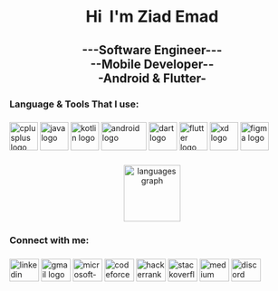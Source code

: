 ###

<h1 align="center">
  Hi 
  <img src="https://user-images.githubusercontent.com/18350557/176309783-0785949b-9127-417c-8b55-ab5a4333674e.gif" 
  alt="" style="max-width: 100%; display: inline-block;" data-target="animated-image.originalImage">
  I'm Ziad Emad
</h1>

###

<h2 align="center">
  ---Software Engineer---
  <br>
  --Mobile Developer--
  <br>
  -Android & Flutter-
</h2>

###

<h3 align="left">
  Language & Tools That I use:
</h3>

###

<div align="left">
  <img src="https://seeklogo.com/images/C/c-logo-43CE78FF9C-seeklogo.com.png" 
       height="50" width="50" alt="cplusplus logo"/>
  <img src="https://seeklogo.com/images/J/java-logo-7F8B35BAB3-seeklogo.com.png"
       height="50" width="50" alt="java logo"/>
  <img src="https://seeklogo.com/images/K/kotlin-logo-30C1970B05-seeklogo.com.png"
       height="50" width="50" alt="kotlin logo"/>
  <img src="https://vision-air.github.io/img/background/android.png"
       height="50" width="80" alt="android logo"/>
  <img src="https://seeklogo.com/images/D/dart-logo-FDA1939EC4-seeklogo.com.png"
       height="50" width="50" alt="dart logo"/>
  <img src="https://seeklogo.com/images/F/flutter-logo-5086DD11C5-seeklogo.com.png"
       height="50" width="50" alt="flutter logo"/>
  <img src="https://seeklogo.com/images/A/adobe-xd-logo-39468DE5D4-seeklogo.com.png"
       height="50" width="50" alt="xd logo"/>
  <img src="https://pnggrid.com/wp-content/uploads/2022/02/Figma-Logo-Transparent.png"
       height="50" width="50" alt="figma logo"/>
</div>

###

<div align="center">
  <img src="https://github-readme-stats.vercel.app/api/top-langs?username=ZiadEmad0124&locale=en&hide_title=true&layout=compact&card_width=320&langs_count=10&theme=github_dark&hide_border=true" height="100" alt="languages graph"  />
</div>

###

<h3 align="left">
  Connect with me:
</h3>

###

<div align="left">
  <img src="https://upload.wikimedia.org/wikipedia/commons/thumb/c/ca/LinkedIn_logo_initials.png/600px-LinkedIn_logo_initials.png"
       width="52" height="40" alt="linkedin logo"/>
  <img src="https://pnggrid.com/wp-content/uploads/2021/04/Gmail-Transparent-Logo-1536x1152.png"
       width="52" height="40" alt="gmail logo"/>
  <img src="https://www.freepnglogos.com/uploads/logo-outlook-png/microsoft-outlook-macos-icon-12.png"
       width="52" height="40" alt="microsoft-outlook logo"/>
  <img src="https://codeforces.org/s/46467/android-icon-192x192.png"
       width="52" height="40" alt="codeforces logo"/>
  <img src="https://cdn-1.webcatalog.io/catalog/hackerrank/hackerrank-icon.png"
       width="52" height="40" alt="hackerrank logo"/>
  <img src="https://th.bing.com/th/id/R.0b1b13ebbf9793a78676c9776fbb0294?rik=OSYMkG7qk6ridg&pid=ImgRaw&r=0"
       width="52" height="40" alt="stackoverflow logo"/>
  <img src="https://th.bing.com/th/id/OIP.rj9hZk5wYcvqlWxG32jH2QHaHa?pid=ImgDet&rs=1"
       width="52" height="40" alt="medium logo"/>
  <img src="https://th.bing.com/th/id/R.7a02976d5cb13d3a0197433b3359c350?rik=3Z1x6gqmLY15Hw&pid=ImgRaw&r=0"
       width="52" height="40" alt="discord logo"/>
</div>

###
